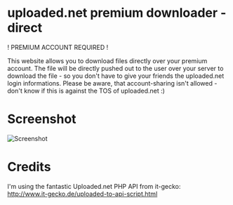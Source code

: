 uploaded.net premium downloader - direct
=============
! PREMIUM ACCOUNT REQUIRED !

This website allows you to download files directly over your premium account. The file will be directly pushed out to the user over your server to download the file - so you don't have to give your friends the uploaded.net login informations. Please be aware, that account-sharing isn't allowed - don't know if this is against the TOS of uploaded.net :)


Screenshot
=============
![Screenshot](https://raw.github.com/patschi/uploaded.net-direct-premium-downloader/master/screenshot.png "Screenshot")


Credits
=============
I'm using the fantastic Uploaded.net PHP API from it-gecko:<br />
<a href="http://www.it-gecko.de/uploaded-to-api-script.html" target="_blank">http://www.it-gecko.de/uploaded-to-api-script.html</a>